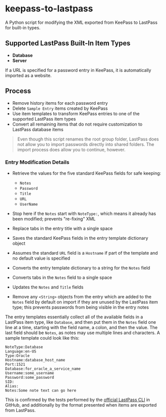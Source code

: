 # keepass-to-lastpass

A Python script for modifying the XML exported from KeePass to LastPass for
built-in types.

## Supported LastPass Built-In Item Types

- __Database__
- __Server__

If a URL is specified for a password entry in KeePass, it is automatically
imported as a website.

## Process

- Remove history items for each password entry
- Delete `Sample Entry` items created by KeePass
- Use item templates to transform KeePass entries to one of the supported
  LastPass item types
- Convert all remaining items that do not require customization to LastPass
  database items
  
> Even though this script renames the root group folder,
> LastPass does not allow you to import passwords directly into shared folders.
> The import process does allow you to continue, however.

### Entry Modification Details

- Retrieve the values for the five standard KeePass fields for safe keeping:
  - `Notes`
  - `Password`
  - `Title`
  - `URL`
  - `UserName`

- Stop here if the `Notes` start with `NoteType:`, which means it already has
  been modified; prevents "re-fixing" XML
- Replace tabs in the entry title with a single space
- Saves the standard KeePass fields in the entry template dictionary object
- Assumes the standard `URL` field is a `Hostname` if part of the template and
  no default value is specified
- Converts the entry template dictionary to a string for the `Notes` field
- Converts tabs in the `Notes` field to a single space
- Updates the `Notes` and `Title` fields
- Remove any `<String>` objects from the entry which are added to the `Notes`
  field by default on import if they are unused by the LastPass item type; this
  prevents passwords from being visible in the entry notes

The entry templates essentially collect all of the available fields in a
LastPass item type, like `Database`, and then put them in the `Notes` field one
line at a time, starting with the field name, a colon, and then the value. The
last field should be `Notes`, as notes may use multiple lines and characters.
A sample template could look like this:

```text
NoteType:Database
Language:en-US
Type:Oracle
Hostname:database_host_name
Port:1521
Database:for_oracle_a_service_name
Username:some_username
Password:some_password
SID:
Alias:
Notes:Some note text can go here
```

This is confirmed by the tests performed by the [official LastPass CLI](https://github.com/lastpass/lastpass-cli/blob/master/test/tests)
in GitHub, and additionally by the format presented when items are exported from
LastPass.
